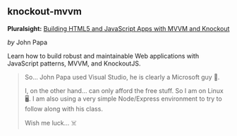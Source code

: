 ## knockout-mvvm
**Pluralsight:** [Building HTML5 and JavaScript Apps with MVVM and Knockout](https://app.pluralsight.com/library/courses/knockout-mvvm/table-of-contents)

_by_ John Papa

Learn how to build robust and maintainable Web applications with JavaScript patterns, 
MVVM, and KnockoutJS.


> So... John Papa used Visual Studio, he is clearly a Microsoft guy :white_square_button:.
>
> I, on the other hand... can only afford the free stuff. So I am on Linux :desktop_computer:.
> I am also using a very simple Node/Express environment to try to follow along with his class.
>
> Wish me luck... :skull_and_crossbones:
